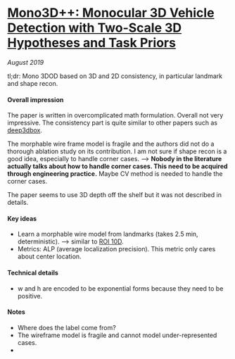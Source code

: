 # [Mono3D++: Monocular 3D Vehicle Detection with Two-Scale 3D Hypotheses and Task Priors](https://arxiv.org/abs/1901.03446)

_August 2019_

tl;dr: Mono 3DOD based on 3D and 2D consistency, in particular landmark and shape recon.

#### Overall impression
The paper is written in overcomplicated math formulation. Overall not very impressive. The consistency part is quite similar to other papers such as [deep3dbox](deep3dbox.md).

The morphable wire frame model is fragile and the authors did not do a thorough ablation study on its contribution. I am not sure if shape recon is a good idea, especially to handle corner cases. --> **Nobody in the literature actually talks about how to handle corner cases. This need to be acquired through engineering practice.** Maybe CV method is needed to handle the corner cases. 

The paper seems to use 3D depth off the shelf but it was not described in details.

#### Key ideas
- Learn a morphable wire model from landmarks (takes 2.5 min, deterministic). --> similar to [ROI 10D](roi10d.md).
- Metrics: ALP (average localization precision). This metric only cares about center location.

#### Technical details
- w and h are encoded to be exponential forms because they need to be positive. 

#### Notes
- Where does the label come from?
- The wireframe model is fragile and cannot model under-represented cases.
- 
